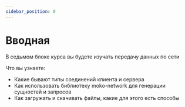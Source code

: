 ```yaml
---
sidebar_position: 0
---
```


# Вводная
В седьмом блоке курса вы будете изучать передачу данных по сети

Что вы узнаете:
- Какие бывают типы соединений клиента и сервера
- Как использовать библиотеку moko-network для генерации сущностей и запросов
- Как загружать и скачивать файлы, какие для этого есть способы
